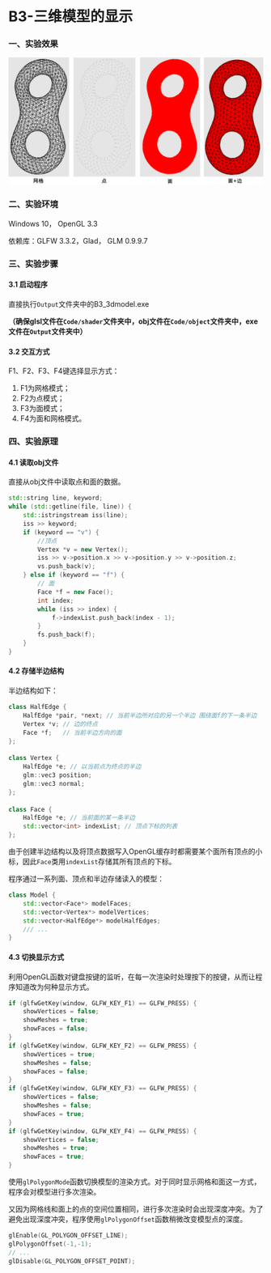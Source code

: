 # B3-三维模型的显示

### 一、实验效果

![result](Report/result.png)



### 二、实验环境

Windows 10， OpenGL 3.3

依赖库：GLFW 3.3.2，Glad， GLM 0.9.9.7



### 三、实验步骤

#### 3.1 启动程序

直接执行``Output``文件夹中的B3_3dmodel.exe

**（确保glsl文件在``Code/shader``文件夹中，obj文件在``Code/object``文件夹中，exe文件在``Output``文件夹中）**

#### 3.2 交互方式

F1、F2、F3、F4键选择显示方式：

1. F1为网格模式；
2. F2为点模式；
3. F3为面模式；
4. F4为面和网格模式。



### 四、实验原理

#### 4.1 读取obj文件

直接从obj文件中读取点和面的数据。

```c++
std::string line, keyword;
while (std::getline(file, line)) {
    std::istringstream iss(line);
    iss >> keyword;
    if (keyword == "v") {
        //顶点
        Vertex *v = new Vertex();
        iss >> v->position.x >> v->position.y >> v->position.z;
        vs.push_back(v);
    } else if (keyword == "f") {
        // 面
        Face *f = new Face();
        int index;
        while (iss >> index) {
            f->indexList.push_back(index - 1);
        }
        fs.push_back(f);
    }
}
```



#### 4.2 存储半边结构

半边结构如下：

```c++
class HalfEdge {
    HalfEdge *pair, *next; // 当前半边所对应的另一个半边 围绕面f的下一条半边
    Vertex *v; // 边的终点
    Face *f;   // 当前半边方向的面
};

class Vertex {
    HalfEdge *e; // 以当前点为终点的半边
    glm::vec3 position;
    glm::vec3 normal;
};

class Face {
    HalfEdge *e; // 当前面的某一条半边
    std::vector<int> indexList; // 顶点下标的列表
};
```

由于创建半边结构以及将顶点数据写入OpenGL缓存时都需要某个面所有顶点的小标，因此``Face``类用``indexList``存储其所有顶点的下标。

程序通过一系列面、顶点和半边存储读入的模型：

```c++
class Model {
    std::vector<Face*> modelFaces;
    std::vector<Vertex*> modelVertices;
    std::vector<HalfEdge*> modelHalfEdges;
    /// ...
}
```



#### 4.3 切换显示方式

利用OpenGL函数对键盘按键的监听，在每一次渲染时处理按下的按键，从而让程序知道改为何种显示方式。

```c++
if (glfwGetKey(window, GLFW_KEY_F1) == GLFW_PRESS) {
    showVertices = false;
    showMeshes = true;
    showFaces = false;
}
if (glfwGetKey(window, GLFW_KEY_F2) == GLFW_PRESS) {
    showVertices = true;
    showMeshes = false;
    showFaces = false;
}
if (glfwGetKey(window, GLFW_KEY_F3) == GLFW_PRESS) {
    showVertices = false;
    showMeshes = false;
    showFaces = true;
}
if (glfwGetKey(window, GLFW_KEY_F4) == GLFW_PRESS) {
    showVertices = false;
    showMeshes = true;
    showFaces = true;
}
```

使用``glPolygonMode``函数切换模型的渲染方式。对于同时显示网格和面这一方式，程序会对模型进行多次渲染。

又因为网格线和面上的点的空间位置相同，进行多次渲染时会出现深度冲突。为了避免出现深度冲突，程序使用``glPolygonOffset``函数稍微改变模型点的深度。

```c++
glEnable(GL_POLYGON_OFFSET_LINE);
glPolygonOffset(-1,-1);
// ...
glDisable(GL_POLYGON_OFFSET_POINT);
```